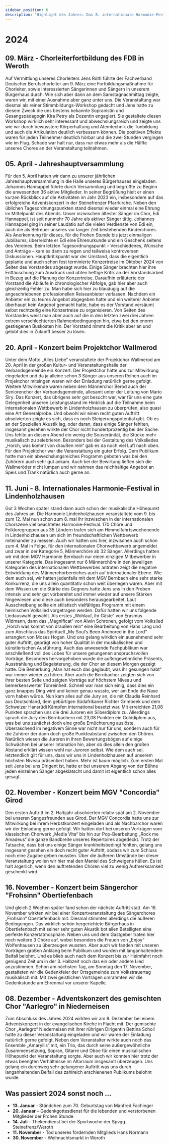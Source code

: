 ```yaml
---
sidebar_position: 6
description: "Highlight des Jahres: Das 8. internationale Harmonie-Festival in Lindenholzhausen."
---
```


# 2024

## 09. März - Chorleiterfortbildung des FDB in Weroth

Auf Vermittlung unseres Chorleiters Jens Röth führte der Fachverband Deutscher Berufschorleiter am 9. März eine Fortbildungsmaßnahme für Chorleiter, sowie interessierten Sängerinnen und Sängern in unserem Bürgerhaus durch. Wie sich aber dann an dem Samstagnachmittag zeigte, waren wir, mit einer Ausnahme aber ganz unter uns. Die Veranstaltung war diesmal als reiner Stimmbildungs-Workshop gedacht und Jens hatte zu diesem Zweck die uns bestens bekannte Sopranistin und Gesangspädagogin Kira Petry als Dozentin engagiert. Sie gestaltete diesen Workshop wirklich sehr interessant und abwechslungsreich und zeigte uns wie wir durch bewusstere Körperhaltung und Atemtechnik die Tonbildung und auch die Artikulation deutlich verbessern können. Die positiven Effekte waren für jeden Teilnehmer deutlich hörbar und die zwei Stunden vergingen wie im Flug. Schade war halt nur, dass nur etwas mehr als die Hälfte unseres Chores an der Veranstaltung teilnahmen.

## 05. April - Jahreshauptversammlung

Für den 5. April hatten wir dann zu unserer jährlichen Jahreshauptversammlung in die Halle unseres Bürgerhauses eingeladen. Johannes Hannappel führte durch Versammlung und begrüßte zu Beginn die anwesenden 36 aktive Mitglieder. In seiner Begrüßung hielt er einen kurzen Rückblick auf die Aktivitäten im Jahr 2023 ein, insbesondere auf das erfolgreiche Adventskonzert in der Steinefrenzer Pfarrkirche. Neben den üblichen Tagesordnungspunkten stand diesmal wieder einmal eine Ehrung im Mittelpunkt des Abends. Unser inzwischen ältester Sänger im Chor, Edi Hannappel, ist seit nunmehr 70 Jahre als aktiver Sänger tätig. Johannes Hannappel ging in seiner Laudatio auf die vielen Verdienste von Edi ein, auch die als Betreuer unseres vor langer Zeit bestehenden Kinderchores. Als Anerkennung für dieses, für die Frohen Stunde bis jetzt einmaligen Jubiläums, überreichte er Edi eine Ehrenurkunde und ein Geschenk seitens des Vereines. Beim letzten Tagesordnungspunkt – Verschiedenes, Wünsche und Anträge – kam es dann zu regen und teilweise kontroversen Diskussionen. Hauptkritikpunkt war der Umstand, dass die eigentlich geplante und auch schon fest terminierte Konzertreise im Oktober 2024 von Seiten des Vorstandes abgesagt wurde. Einige Sänger brachten hier ihre Enttäuschung zum Ausdruck und übten heftige Kritik an der Vorstandsarbeit in Bezug auf die Planung der Konzertreise. Daraufhin erläuterte der Vorstand die Abläufe in chronologischer Abfolge, gab hier aber auch gleichzeitig Fehler zu. Man habe sich hier zu blauäugig auf die angeschriebenen professionellen Reiseanbieter verlassen. Nachdem ein Anbieter ein zu teures Angebot abgegeben hatte und ein weiterer Anbieter überhaupt kein Angebot gemacht hatte, habe es der Vorstand versäumt selbst rechtzeitig eine Konzertreise zu organisieren. Von Seiten des Vorstandes weist man aber auch auf die in den letzten zwei drei Jahren extrem verschlechterten Rahmenbedingungen hin, etwa bei den enorm gestiegenen Buskosten hin. Der Vorstand nimmt die Kritik aber an und gelobt dies in Zukunft besser zu lösen.

## 20. April - Konzert beim Projektchor Wallmerod

Unter dem Motto „Alles Liebe“ veranstaltete der Projektchor Wallmerod am 20. April in der großen Kultur- und Veranstaltungshalle der Verbandsgemeinde ein Konzert. Der Projektchor hatte uns zur Mitwirkung eingeladen und da ja alleine schon 3 Sänger aus unseren Reihen auch im Projektchor mitsingen waren wir der Einladung natürlich gerne gefolgt. Weitere Mitwirkende waren neben dem Männerchor Berod auch der Seniorenchor der Verbandsgemeinde, allesamt unter der Leitung von Mario Siry. Das Konzert, das übrigens sehr gut besucht war, war für uns eine gute Gelegenheit unseren Leistungsstand im Hinblick auf die Teilnahme beim internationalen Wettbewerb in Lindenholzhausen zu überprüfen, also quasi eine Art Generalprobe. Und obwohl wir einen recht guten Auftritt absolvierten zeigte es sich, dass es noch Steigerungspotential gibt. Ob es an der Speziellen Akustik lag, oder daran, dass einige Sänger fehlten, insgesamt gesehen wirkte der Chor nicht hundertprozentig bei der Sache. Uns fehlte an diesem Abend ein wenig die Souveränität, die Stücke mehr musikalisch zu zelebrieren. Besonders bei der Gestaltung des Volksliedes „Horch, was kommt von draußen rein“ gab es da noch viel Luft nach oben. Für den Projektchor war die Veranstaltung ein guter Erfolg. Dem Publikum hatte man ein abwechslungsreiches Programm geboten was bei den Zuhörern auch sehr gut ankam. Auch bei der Bewirtung ließen sich die Wallmeröder nicht lumpen und wir nahmen das reichhaltige Angebot an Speis und Trank natürlich auch gerne an.

## 11. Juni - 8. Internationales Harmonie-Festival in Lindenholzhausen

Gut 3 Wochen später stand dann auch schon der musikalische Höhepunkt des Jahres an. Die Harmonie Lindenholzhausen veranstaltete vom 9. bis zum 12. Mai nun schon zum 8. mal ihr inzwischen in der internationalen Chorszene viel beachtetes Harmonie-Festival. 170 Chöre und Folkloregruppen aus 35 Ländern trafen sich am Himmelfahrtswochenende in Lindenholzhausen um sich im freundschaftlichen Wettbewerb miteinander zu messen. Auch wir hatten uns hier, inzwischen auch schon zum 4. Mal in Folge, für den internationalen Chorwettbewerb angemeldet und zwar in der Kategorie 5, Männerchöre ab 32 Sänger. Allerdings hatten wir mit dem MGV Harmonie Bernbach nur einen einzigen Mitbewerber in unserer Kategorie. Das insgesamt nur 6 Männerchöre in den jeweiligen Kategorien des internationalen Wettbewerbes antraten zeigt die negative Entwicklung des Männerchorbereiches auch auf internationaler Ebene. Wie dem auch sei, wir hatten jedenfalls mit dem MGV Bernbach eine sehr starke Konkurrenz, die uns allein quantitativ schon weit überlegen waren. Aber mit dem Wissen um die Stärke des Gegners hatte Jens uns in den Proben intensiv und sehr gut vorbereitet und immer wieder auf unsere Stärken hingewiesen und diese auch besonders herausgearbeitet. Laut Ausschreibung sollte ein stilistisch vielfältiges Programm mit einem heimischen Volkslied vorgetragen werden. Dafür hatten wir uns folgende Liedauswahl gewählt. Als erstes „Wohlauf, ihr Gäste“ von Erasmus Widmann, dann das „Magnificat“ von Alwin Schronen, gefolgt vom Volkslied „Horch was kommt von draußen rein“ eine Bearbeitung von Hans Lang und zum Abschluss das Spirituell „My Soul‘s Been Anchored in the Lord“ arrangiert von Moses Hogan. Und uns gelang wirklich ein ausnehmend sehr guter Auftritt, geprägt von hoher Qualität in der musikalischen und künstlerischen Ausführung. Auch das anwesende Fachpublikum war anschließend voll des Lobes für unsere gelungenen anspruchsvollen Vorträge. Besonders hervorgehoben wurde die außergewöhnliche Präsents, Ausstrahlung und Begeisterung, die der Chor an diesem Morgen gezeigt hatte. Die Bemerkung „Man hat euch das geglaubt, was ihr gesungen habt“ war immer wieder zu hören. Aber auch die Bernbacher zeigten sich von ihrer besten Seite und zeigten Vorträge auf höchstem Niveau und bemerkenswerter Tonreinheit. Schnell war man sich einig, dass dies ein ganz knappes Ding wird und keiner genau wusste, wer am Ende die Nase vorn haben würde. Nun kam alles auf die Jury an, die mit Claudia Reinhard aus Deutschland, dem gebürtigen Südafrikaner Richter Grimbeek und dem Schweizer Hansrüdi Kämpfen international besetzt war. Mit erreichten 21,08 Punkten sprachen uns die drei Juroren ein Silberdiplom zu. Allerdings sprach die Jury den Bernbachern mit 23,08 Punkten ein Golddiplom aus, was bei uns zunächst doch eine große Ernüchterung auslöste. Überraschend im negativem Sinne war nicht nur für uns, sondern auch für die Zuhörer der dann doch große Punkteabstand zwischen den Chören. Natürlich wiesen die Juroren in ihren Bewertungsbögen auf einige Schwächen bei unserer Intonation hin, aber ob dies allein den großen Abstand erklärt wissen wohl nur Juroren selbst. Wie dem auch sei, letztendlich gilt für uns, dass wir uns in Lindenholzhausen auf unserem höchsten Niveau präsentiert haben. Mehr ist kaum möglich. Zum ersten Mal seit Jens bei uns Dirigent ist, hatte er bei unserem Abgang von der Bühne jeden einzelnen Sänger abgeklatscht und damit ist eigentlich schon alles gesagt.

## 02. November - Konzert beim MGV "Concordia" Girod

Den ersten Auftritt im 2. Halbjahr absolvierten relativ spät am 2. November bei unseren Sangesfreunden aus Girod. Der MGV Concordia hatte uns zur Mitwirkung bei ihrem Herbstkonzert eingeladen und als Nachbarchor waren wir der Einladung gerne gefolgt. Wir hatten dort bei unseren Vorträgen vom klassischen Chorwerk „Media Vita“ bis hin zur Pop-Bearbeitung „Rock me Amadeus“ die ganze Bandbreite unseres Repertoires abgedeckt. Trotz der Tatsache, dass bei uns einige Sänger krankheitsbedingt fehlten, gelang uns insgesamt gesehen ein doch recht guter Auftritt, sodass wir zum Schluss noch eine Zugabe geben mussten. Über die äußeren Umstände bei dieser Veranstaltung wollen wir hier mal den Mantel des Schweigens hüllen. Es ist halt ärgerlich, wenn den auftretenden Chören viel zu wenig Aufmerksamkeit geschenkt wird.

## 16. November - Konzert beim Sängerchor "Frohsinn" Obertiefenbach

Und gleich 2 Wochen später fand schon der nächste Auftritt statt. Am 16. November wirkten wir bei einer Konzertveranstaltung des Sängerchores „Frohsinn“ Obertiefenbach mit. Diesmal stimmten allerdings die äußeren Bedingungen. Das wirklich schön hergerichtete Bürgerhaus in Obertiefenbach mit seiner sehr guten Akustik bot allen Beteiligten eine perfekte Konzertatmosphäre. Neben uns und dem Gastgeber traten hier noch weitere 3 Chöre auf, wobei besonders die Frauen von „Enjoy“ Wolfenhausen zu überzeugen wussten. Aber auch wir fanden mit unseren Vorträgen großen Anklang beim Publikum und wurden mit langanhaltendem Beifall belohnt. Und es blieb auch nach dem Konzert bis zur Heimfahrt noch genügend Zeit um in der 3. Halbzeit noch das ein oder andere Lied anzustimmen. Schon am nächsten Tag, am Sonntag den 17. November, gestalteten wir die Gedenkfeier der Ortsgemeinde zum Volkstrauertag musikalisch mit. Mit zwei geistlichen Vorträgen umrahmten wir die Gedenkstunde am Ehrenmal vor unserer Kapelle.

## 08. Dezember - Adventskonzert des gemischten Chor "Aarlegro" in Niederneisen

Zum Abschluss des Jahres 2024 wirkten wir am 8. Dezember bei einem Adventskonzert in der evangelischen Kirche in Flacht mit. Der gemischte Chor „Aarlegro“ Niederneisen mit ihrer rührigen Dirigentin Bettina Scholl hatte zu dieser Veranstaltung eingeladen und wir waren der Einladung natürlich gerne gefolgt. Neben dem Veranstalter wirkte auch noch das Ensemble „Amaryllis“ mit, ein Trio, das durch seine außergewöhnliche Zusammensetzung, Sopran, Gitarre und Oboe für einen musikalischen Höhepunkt der Veranstaltung sorgte. Aber auch wir konnten hier trotz der etwas beengten Verhältnisse im Altarraum insgesamt überzeugen. Uns gelang ein durchweg sehr gelungener Auftritt was uns durch langanhaltenden Beifall des zahlreich erschienenen Publikums belohnt wurde.

## Was passiert 2024 sonst noch …

- **13. Januar** - Ständchen zum 70. Geburtstag von Manfred Fachinger
- **20. Januar** – Gedenkgottesdienst für die lebenden und verstorbenen Mitglieder der Frohen Stunde
- **14. Juli** - Thekendienst bei der Sportwoche der Spvgg. Steinefrenz/Weroth
- **11. November** - Tod unseres fördernden Mitglieds Hans Normann
- **30. November** - Weihnachtsmarkt in Weroth
